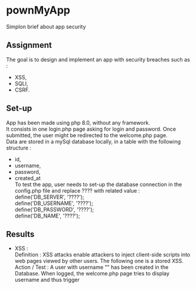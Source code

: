 # pownMyApp
Simplon brief about app security

## Assignment
The goal is to design and implement an app with security breaches such as :  
- XSS,  
- SQLI,  
- CSRF.

## Set-up
App has been made using php 8.0, without any framework.  
It consists in one login.php page asking for login and password. Once submitted, the user might be redirected to the welcome.php page.  
Data are stored in a mySql database locally, in a table with the following structure :  
- id,  
- username,  
- password,  
- created_at  
To test the app, user needs to set-up the database connection in the config.php file and replace ???? with related value :  
define('DB_SERVER', '????');  
define('DB_USERNAME', '????');  
define('DB_PASSWORD', '????');  
define('DB_NAME', '????');  

## Results
- XSS :  
Definition : XSS attacks enable attackers to inject client-side scripts into web pages viewed by other users. The following one is a stored XSS.  
Action / Test : A user with username "<script>alert('XSS');</script>" has been created in the Database. When logged, the welcome.php page tries to display username and thus trigger <script> with the alert('XSS').  
Counter : When displaying the username in welcome.php, "echo $_SESSION["username"];" (line 25)  must be replaced by "echo htmlspecialchars($_SESSION["username"]);"  
  
- SQLI :  
Definition : SQL injection is a code injection technique used to attack data-driven applications, in which malicious SQL statements are inserted into an entry field for execution.  
Action / Test : The username "' OR 1 = 1 OR'&ndash;&ndash;" is given and the whole user list is returned in welcome.php screen.  
Counter : Line 40 in login.php, replace "$result = mysqli_query($link, $sql);" that executes the request by a set of functions aiming at preparing and sanitize request before executing it. After execution, we can also test if result consists in only 1 line to avoid SQL injection trying to fetch multiple entries :   
  $stmt = mysqli_prepare($link, $sql).   
  mysqli_stmt_bind_param($stmt, "s", $param_username); // Sanitize and escape characteres. 
  $param_username = $username // Coming from $_POST;  
  mysqli_stmt_execute. 
  if(mysqli_stmt_num_rows($stmt) == 1) // Check if results contains one and only one Database entry. 
  
- CSRF :  
Definition : CSRF is a type of malicious exploit of a website where unauthorized commands are submitted from a user that the web application trusts.  
Action / Test :  Nothing is basically implemented at first sight making the app vulnerable to CSRF attack. See counter solution.
Counter : The solution consists in creation a one-time token, insert it into a hidden field whose value is the token. When the form is submitted, we check if the token exists and we compare its value with the stored one :  
  $_SESSION['token'] = md5(uniqid(mt_rand(), true)); // Create a token and store it as a session variable. 
  <input type="hidden" name="token" value="<?php echo $_SESSION['token'] ?? '' ?>"> // Add this line at line 144 of login.php.  
  $token = filter_input(INPUT_POST, 'token', FILTER_SANITIZE_STRING);  
  // On line 35 in login.php, before executing request, test if token has been transmitted with POST method.  
  if (!$token || $token !== $_SESSION['token']) {. 
      // return 405 http status code.  
      header($_SERVER['SERVER_PROTOCOL'] . ' 405 Method Not Allowed');  
     exit;  
  } else {. 
      // process the form. 
  }. 
  

